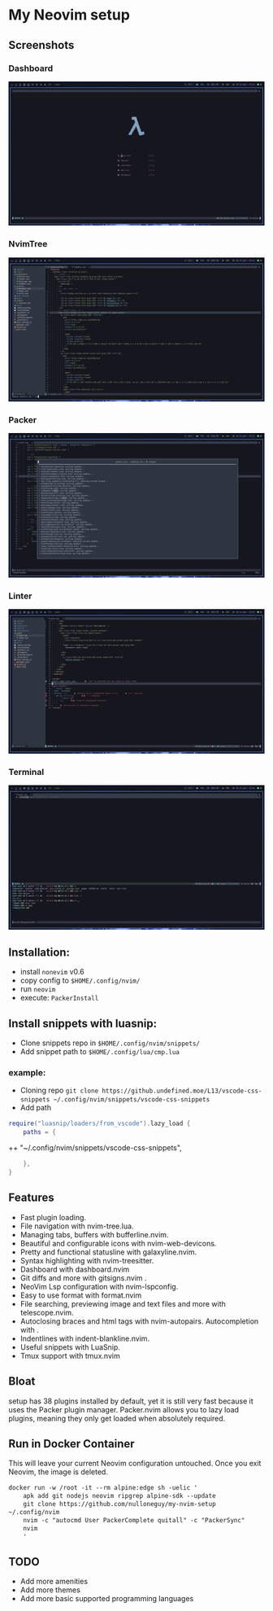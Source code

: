 # My Neovim setup

## Screenshots

### Dashboard

![dashboard](screenshots/dashboard.png)

### NvimTree

![](screenshots/nvimtree.png)

### Packer

![](screenshots/packer.png)

### Linter

![](screenshots/linter.png)

### Terminal

![](screenshots/terminal.png)

## Installation:

- install `nonevim` v0.6
- copy config to `$HOME/.config/nvim/`
- run `neovim`
- execute: `PackerInstall`

## Install snippets with luasnip:

- Clone snippets repo in `$HOME/.config/nvim/snippets/`
- Add snippet path to `$HOME/.config/lua/cmp.lua`

### example:

- Cloning repo
  `git clone https://github.undefined.moe/L13/vscode-css-snippets ~/.config/nvim/snippets/vscode-css-snippets `
- Add path

```lua
require("luasnip/loaders/from_vscode").lazy_load {
    paths = {
```

++      "~/.config/nvim/snippets/vscode-css-snippets",

```lua
    },
}
```

## Features

- Fast plugin loading.
- File navigation with nvim-tree.lua.
- Managing tabs, buffers with bufferline.nvim.
- Beautiful and configurable icons with nvim-web-devicons.
- Pretty and functional statusline with galaxyline.nvim.
- Syntax highlighting with nvim-treesitter.
- Dashboard with dashboard.nvim
- Git diffs and more with gitsigns.nvim .
- NeoVim Lsp configuration with nvim-lspconfig.
- Easy to use format with format.nvim
- File searching, previewing image and text files and more with telescope.nvim.
- Autoclosing braces and html tags with nvim-autopairs. Autocompletion with .
- Indentlines with indent-blankline.nvim.
- Useful snippets with LuaSnip.
- Tmux support with tmux.nvim

## Bloat

setup has 38 plugins installed by default, yet it is still very fast because it uses the Packer plugin manager.
Packer.nvim allows you to lazy load plugins, meaning they only get loaded when absolutely required.

## Run in Docker Container

This will leave your current Neovim configuration untouched. Once you exit Neovim, the image is deleted.

```
docker run -w /root -it --rm alpine:edge sh -uelic '
    apk add git nodejs neovim ripgrep alpine-sdk --update
    git clone https://github.com/nulloneguy/my-nvim-setup ~/.config/nvim
    nvim -c "autocmd User PackerComplete quitall" -c "PackerSync"
    nvim
    '
```

## TODO

- Add more amenities
- Add more themes
- Add more basic supported programming languages
